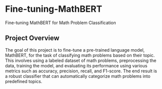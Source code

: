 # Fine-tuning-MathBERT
Fine-tuning MathBERT for Math Problem Classification

## Project Overview
The goal of this project is to fine-tune a pre-trained language model, MathBERT, for the task of classifying math problems based on their topic. This involves using a labeled dataset of math problems, preprocessing the data, training the model, and evaluating its performance using various metrics such as accuracy, precision, recall, and F1-score. The end result is a robust classifier that can automatically categorize math problems into predefined topics.
